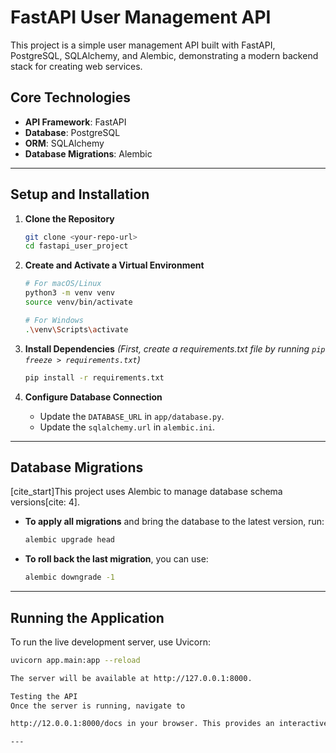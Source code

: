 # FastAPI User Management API

This project is a simple user management API built with FastAPI, PostgreSQL, SQLAlchemy, and Alembic, demonstrating a modern backend stack for creating web services.

## Core Technologies

- **API Framework**: FastAPI
- **Database**: PostgreSQL
- **ORM**: SQLAlchemy
- **Database Migrations**: Alembic

---

## Setup and Installation

1.  **Clone the Repository**
    ```bash
    git clone <your-repo-url>
    cd fastapi_user_project
    ```

2.  **Create and Activate a Virtual Environment**
    ```bash
    # For macOS/Linux
    python3 -m venv venv
    source venv/bin/activate

    # For Windows
    .\venv\Scripts\activate
    ```

3.  **Install Dependencies**
    *(First, create a requirements.txt file by running `pip freeze > requirements.txt`)*
    ```bash
    pip install -r requirements.txt
    ```

4.  **Configure Database Connection**
    - Update the `DATABASE_URL` in `app/database.py`.
    - Update the `sqlalchemy.url` in `alembic.ini`.

---

## Database Migrations

[cite_start]This project uses Alembic to manage database schema versions[cite: 4].

-   **To apply all migrations** and bring the database to the latest version, run:
    ```bash
    alembic upgrade head
    ```

-   **To roll back the last migration**, you can use:
    ```bash
    alembic downgrade -1
    ```

---

## Running the Application

To run the live development server, use Uvicorn:

```bash
uvicorn app.main:app --reload

The server will be available at http://127.0.0.1:8000.

Testing the API
Once the server is running, navigate to 

http://12.0.0.1:8000/docs in your browser. This provides an interactive Swagger UI where you can test all the API endpoints directly.

---

